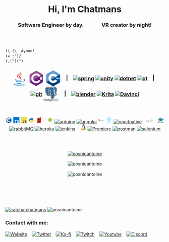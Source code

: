 <h1 align="center">Hi, I'm Chatmans</h1>
<h3 align="center">Software Engineer by day. &ensp;&ensp;&ensp;&ensp;&ensp;&ensp; VR creator by night!</h3>


<br />
<br />


```
(\.(\  Ayooo!
(=':')/
(,(")(")
```

<!--<h3 align="left">Languages and Tools:</h3>-->
<h3 align="center">
  <a href="https://www.java.com" target="_blank" rel="noreferrer"><img align="center" src="https://raw.githubusercontent.com/devicons/devicon/master/icons/java/java-original.svg" alt="java" width="50" height="50"/></a> 
  <a href="https://www.w3schools.com/cs/" target="_blank" rel="noreferrer"><img align="center" src="https://raw.githubusercontent.com/devicons/devicon/master/icons/csharp/csharp-original.svg" alt="csharp" width="50" height="50"/></a> 
  <a href="https://www.w3schools.com/cpp/" target="_blank" rel="noreferrer"><img align="center" src="https://raw.githubusercontent.com/devicons/devicon/master/icons/cplusplus/cplusplus-original.svg" alt="cplusplus" width="50" height="50"/></a> 
&ensp;
|
&ensp;
  <a href="https://spring.io/" target="_blank" rel="noreferrer"><img align="center" src="https://www.vectorlogo.zone/logos/springio/springio-icon.svg" alt="spring" width="50" height="50"/></a> 
  <a href="https://unity.com/" target="_blank" rel="noreferrer"><img align="center" src="https://www.vectorlogo.zone/logos/unity3d/unity3d-icon.svg" alt="unity" width="50" height="50"/></a> 
  <a href="https://dotnet.microsoft.com/" target="_blank" rel="noreferrer"><img align="center" src="https://upload.wikimedia.org/wikipedia/commons/e/ee/.NET_Core_Logo.svg" alt="dotnet" width="50" height="50"/></a> 
  <a href="https://www.qt.io/" target="_blank" rel="noreferrer"><img align="center" src="https://upload.wikimedia.org/wikipedia/commons/0/0b/Qt_logo_2016.svg" alt="qt" width="50" height="50"/></a> 
&ensp;
|
&ensp;
  <a href="https://git-scm.com/" target="_blank" rel="noreferrer"><img align="center" src="https://www.vectorlogo.zone/logos/git-scm/git-scm-icon.svg" alt="git" width="50" height="50"/></a> 
  <a href="https://www.postgresql.org" target="_blank" rel="noreferrer"><img align="center" src="https://raw.githubusercontent.com/devicons/devicon/master/icons/postgresql/postgresql-original-wordmark.svg" alt="postgresql" width="50" height="50"/></a>
&ensp;
|
&ensp;
  <a href="https://www.blender.org/" target="_blank" rel="noreferrer"><img align="center" src="https://download.blender.org/branding/community/blender_community_badge_white.svg" alt="blender" width="50" height="50"/></a>
  <a href="https://krita.org/en/" target="_blank" rel="noreferrer"><img align="center" src="https://upload.wikimedia.org/wikipedia/commons/6/63/Krita_Application_Logo.svg" alt="Krita" width="50" height="50"/></a> 
  <a href="https://www.blackmagicdesign.com/products/davinciresolve" target="_blank" rel="noreferrer"><img align="center" src="https://upload.wikimedia.org/wikipedia/commons/thumb/9/90/DaVinci_Resolve_17_logo.svg/langfr-1024px-DaVinci_Resolve_17_logo.svg.png" alt="Davinci" width="50" height="50"/></a> 
</h3>

<br />

<p align="center"> 
  <a href="https://www.cprogramming.com/" target="_blank" rel="noreferrer"><img src="https://raw.githubusercontent.com/devicons/devicon/master/icons/c/c-original.svg" alt="c" width="20" height="20"/></a> 
  <a href="https://www.typescriptlang.org/" target="_blank" rel="noreferrer"><img src="https://raw.githubusercontent.com/devicons/devicon/master/icons/typescript/typescript-original.svg" alt="typescript" width="20" height="20"/></a> 
  <a href="https://developer.mozilla.org/en-US/docs/Web/JavaScript" target="_blank" rel="noreferrer"><img src="https://raw.githubusercontent.com/devicons/devicon/master/icons/javascript/javascript-original.svg" alt="javascript" width="20" height="20"/></a> 
  <a href="https://www.python.org" target="_blank" rel="noreferrer"><img src="https://raw.githubusercontent.com/devicons/devicon/master/icons/python/python-original.svg" alt="python" width="20" height="20"/></a> 
  <a href="https://www.scala-lang.org" target="_blank" rel="noreferrer"><img src="https://raw.githubusercontent.com/devicons/devicon/master/icons/scala/scala-original.svg" alt="scala" width="20" height="20"/></a> 
&ensp;
  <a href="https://developer.android.com" target="_blank" rel="noreferrer"><img src="https://raw.githubusercontent.com/devicons/devicon/master/icons/android/android-original-wordmark.svg" alt="android" width="20" height="20"/></a> 
  <a href="https://www.arduino.cc/" target="_blank" rel="noreferrer"><img src="https://cdn.worldvectorlogo.com/logos/arduino-1.svg" alt="arduino" width="20" height="20"/></a> 
  <a href="https://angular.io" target="_blank" rel="noreferrer"><img src="https://angular.io/assets/images/logos/angular/angular.svg" alt="angular" width="20" height="20"/></a> 
  <a href="https://angular.io" target="_blank" rel="noreferrer"><img src="https://raw.githubusercontent.com/devicons/devicon/master/icons/angularjs/angularjs-original-wordmark.svg" alt="angularjs" width="20" height="20"/></a> 
  <a href="https://reactjs.org/" target="_blank" rel="noreferrer"><img src="https://raw.githubusercontent.com/devicons/devicon/master/icons/react/react-original-wordmark.svg" alt="react" width="20" height="20"/></a> 
  <a href="https://reactnative.dev/" target="_blank" rel="noreferrer"><img src="https://reactnative.dev/img/header_logo.svg" alt="reactnative" width="20" height="20"/></a> 
&ensp;
  <a href="https://www.mysql.com/" target="_blank" rel="noreferrer"><img src="https://raw.githubusercontent.com/devicons/devicon/master/icons/mysql/mysql-original-wordmark.svg" alt="mysql" width="20" height="20"/></a> 
&ensp;
  <a href="https://www.docker.com/" target="_blank" rel="noreferrer"><img src="https://raw.githubusercontent.com/devicons/devicon/master/icons/docker/docker-original-wordmark.svg" alt="docker" width="20" height="20"/></a> 
  <a href="https://www.rabbitmq.com" target="_blank" rel="noreferrer"><img src="https://www.vectorlogo.zone/logos/rabbitmq/rabbitmq-icon.svg" alt="rabbitMQ" width="20" height="20"/></a> 
  <a href="https://heroku.com" target="_blank" rel="noreferrer"><img src="https://www.vectorlogo.zone/logos/heroku/heroku-icon.svg" alt="heroku" width="20" height="20"/></a> 
  <a href="https://www.jenkins.io" target="_blank" rel="noreferrer"><img src="https://www.vectorlogo.zone/logos/jenkins/jenkins-icon.svg" alt="jenkins" width="20" height="20"/></a> 
&ensp;
  <a href="https://www.linux.org/" target="_blank" rel="noreferrer"><img src="https://raw.githubusercontent.com/devicons/devicon/master/icons/linux/linux-original.svg" alt="linux" width="20" height="20"/></a> 
  <a href="https://www.adobe.com/products/premiere.html" target="_blank" rel="noreferrer"><img src="https://upload.wikimedia.org/wikipedia/commons/4/40/Adobe_Premiere_Pro_CC_icon.svg" alt="Premiere" width="20" height="20"/></a> 
  <a href="https://postman.com" target="_blank" rel="noreferrer"><img src="https://www.vectorlogo.zone/logos/getpostman/getpostman-icon.svg" alt="postman" width="20" height="20"/></a> 
  <a href="https://www.selenium.dev" target="_blank" rel="noreferrer"><img src="https://raw.githubusercontent.com/detain/svg-logos/780f25886640cef088af994181646db2f6b1a3f8/svg/selenium-logo.svg" alt="selenium" width="20" height="20"/></a> 
</p>



<br />
<br />

<p align="center"> 
  <a href="https://github.com/ryo-ma/github-profile-trophy"><img src="https://github-profile-trophy.vercel.app/?username=posnicantoine&theme=dracula&column=4&margin-w=20&margin-h=20" alt="posnicantoine" /></a> 
</p>

<!--
<p align="center">
    <img align="center" src="https://github-readme-stats.vercel.app/api/top-langs?username=posnicantoine&count_private=true&show_icons=true&theme=radical&title_color=ff79c6&hide_border=true&locale=en&layout=compact" alt="posnicantoine" />
</p>
-->

<p align="center">
  <img align="center" src="https://github-readme-stats.vercel.app/api?username=posnicantoine&count_private=true&show_icons=true&theme=radical&title_color=ff79c6&bg_color=282A36&border_color=E1E4E8&locale=en" alt="posnicantoine" />
</p>

<p align="center">
  <img align="center" src="https://github-readme-streak-stats.herokuapp.com/?user=posnicantoine&theme=radical&background=282A36&border=E1E4E8&sideLabels=A9FEF7&sideNums=A9FEF7&currStreakNum=A9FEF7&stroke=141321&ring=ff79c6&fire=ff79c6&currStreakLabel=A9FEF7&dates=ff79c6" alt="posnicantoine" />
</p>

<!--My [Website](https://posnicantoine.pro/)-->

<br />
<br />
<br />
<br />


<p align="left"> 
  <a href="https://twitter.com/catchatchatmans" target="blank"><img src="https://img.shields.io/twitter/follow/catchatchatmans?logo=twitter&color=03a9f4&style=flat-square" alt="catchatchatmans" /></a> 
  <img src="https://komarev.com/ghpvc/?username=posnicantoine&label=Profile%20views&color=03a9f4&style=flat-square" alt="posnicantoine" /> 
</p>

<h3 align="left">Contact with me:</h3>
<p align="left">
  <a href="https://linktr.ee/CatchatChatmans" target="blank"><img align="center" src="https://seeklogo.com/images/L/linktree-logo-6FC3ADB679-seeklogo.com.png" alt="Website" height="40" width="40" /></a>
&ensp;
  <a href="https://twitter.com/catchatchatmans" target="blank"><img align="center" src="https://raw.githubusercontent.com/rahuldkjain/github-profile-readme-generator/master/src/images/icons/Social/twitter.svg" alt="Twitter" height="40" width="40" /></a>
&ensp;
  <a href="https://ko-fi.com/chatmans" target="blank"><img align="center" src="https://uploads-ssl.webflow.com/5c14e387dab576fe667689cf/61e1116779fc0a9bd5bdbcc7_Frame%206.png" alt="Ko-fi" height="40" width="40" /></a>
&ensp;
<!--
  <a href="https://www.patreon.com/mixandchat" target="blank"><img align="center" src="https://upload.wikimedia.org/wikipedia/commons/9/94/Patreon_logo.svg" alt="Patreon" height="40" width="40" /></a>
&ensp;
-->
  <a href="https://www.twitch.tv/chatmans" target="blank"><img align="center" src="https://upload.wikimedia.org/wikipedia/commons/d/d3/Twitch_Glitch_Logo_Purple.svg" alt="Twitch" height="40" width="40" /></a>
&ensp;
  <a href="https://www.youtube.com/channel/UCSKUSz17PFavNmmhhc5K27w" target="blank"><img align="center" src="https://raw.githubusercontent.com/rahuldkjain/github-profile-readme-generator/master/src/images/icons/Social/youtube.svg" alt="Youtube" height="40" width="40" /></a>
&ensp;
  <a href="https://discord.gg/8ASmSCksxh" target="blank"><img align="center" src="https://raw.githubusercontent.com/rahuldkjain/github-profile-readme-generator/master/src/images/icons/Social/discord.svg" alt="Discord" height="40" width="40" /></a>
&ensp;
</p

